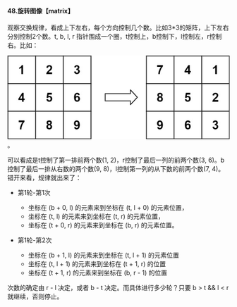 #### 48.旋转图像【matrix】

观察交换规律，看成上下左右，每个方向控制几个数。比如3*3的矩阵，上下左右分别控制2个数。t, b, l, r 指针围成一个圈，t控制上，b控制下，l控制左，r控制右。比如：

![3*3矩阵](../images/48.旋转图像1.jpg)。

可以看成是t控制了第一排前两个数(1, 2)，r控制了最后一列的前两个数(3, 6)。b控制了最后一排从右数的两个数(9, 8)，l控制第一列的从下数的前两个数(7, 4)。错开来看，规律就出来了：

- 第1轮-第1次
  - 坐标在 (b + 0, l) 的元素来到坐标在 (t, l + 0) 的元素位置，
  - 坐标在 (t, l) 的元素来到坐标在 (t, r) 的元素位置，
  - 坐标在 (t + 0, r) 的元素来到坐标在 (b, r) 的元素位置。

- 第1轮-第2次
  - 坐标在 (b + 1, l) 的元素来到坐标在 (t, l + 1) 的元素位置
  - 坐标在 (t, l + 1) 的元素来到坐标在 (t + 1, r) 的位置
  - 坐标在 (t + 1, r) 的元素来到坐标在 (b, r - 1) 的位置

次数的确定由 r - l 决定，或者 b - t 决定。而具体进行多少轮？只要 b > t && l < r 就继续，否则停止。